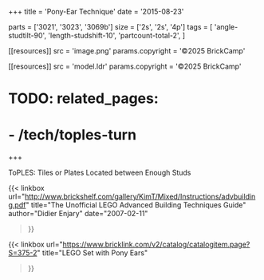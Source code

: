 +++
title = 'Pony-Ear Technique'
date  = '2015-08-23'

parts = ['3021', '3023', '3069b']
size  = ['2s', '2s', '4p']
tags  = [
  'angle-studtilt-90',
  'length-studshift-10',
  'partcount-total-2',
]

[[resources]]
src              = 'image.png'
params.copyright = '©2025 BrickCamp'

[[resources]]
src              = 'model.ldr'
params.copyright = '©2025 BrickCamp'

# TODO: related_pages:
#   - /tech/toples-turn
+++

ToPLES: Tiles or Plates Located between Enough Studs

{{< linkbox
    url="http://www.brickshelf.com/gallery/KimT/Mixed/Instructions/advbuilding.pdf"
    title="The Unofficial LEGO Advanced Building Techniques Guide"
    author="Didier Enjary"
    date="2007-02-11"
>}}

{{< linkbox
    url="https://www.bricklink.com/v2/catalog/catalogitem.page?S=375-2"
    title="LEGO Set with Pony Ears"
>}}
